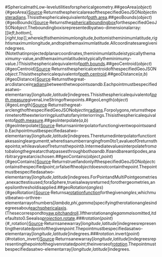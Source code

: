 #SphericalmathLow-levelutilitiesforsphericalgeometry.##geoArea(*object*){#geoArea}[Source](https://github.com/d3/d3-geo/blob/main/src/area.js)·ReturnsthesphericalareaofthespecifiedGeoJSON*object*in[steradians](https://en.wikipedia.org/wiki/Steradian).Thisisthesphericalequivalentof[*path*.area](./path.md#path_area).##geoBounds(*object*){#geoBounds}[Source](https://github.com/d3/d3-geo/blob/main/src/bounds.js)·Returnsthe[sphericalboundingbox](https://www.jasondavies.com/maps/bounds/)forthespecifiedGeoJSON*object*.Theboundingboxisrepresentedbyatwo-dimensionalarray:\[\[*left*,*bottom*],\[*right*,*top*\]\],where*left*istheminimumlongitude,*bottom*istheminimumlatitude,*right*ismaximumlongitude,and*top*isthemaximumlatitude.Allcoordinatesaregivenindegrees.(Notethatinprojectedplanarcoordinates,theminimumlatitudeistypicallythemaximum*y*-value,andthemaximumlatitudeistypicallytheminimum*y*-value.)Thisisthesphericalequivalentof[*path*.bounds](./path.md#path_bounds).##geoCentroid(*object*){#geoCentroid}[Source](https://github.com/d3/d3-geo/blob/main/src/centroid.js)·ReturnsthesphericalcentroidofthespecifiedGeoJSON*object*.Thisisthesphericalequivalentof[*path*.centroid](./path.md#path_centroid).##geoDistance(*a*,*b*){#geoDistance}[Source](https://github.com/d3/d3-geo/blob/main/src/distance.js)·Returnsthegreat-arcdistancein[radians](http://mathworld.wolfram.com/Radian.html)betweenthetwopoints*a*and*b*.Eachpointmustbespecifiedasatwo-elementarray\[*longitude*,*latitude*\]indegrees.Thisisthesphericalequivalentof[*path*.measure](./path.md#path_measure)givenaLineStringoftwopoints.##geoLength(*object*){#geoLength}[Source](https://github.com/d3/d3-geo/blob/main/src/length.js)·Returnsthegreat-arclengthofthespecifiedGeoJSON*object*in[radians](http://mathworld.wolfram.com/Radian.html).Forpolygons,returnstheperimeteroftheexteriorringplusthatofanyinteriorrings.Thisisthesphericalequivalentof[*path*.measure](./path.md#path_measure).##geoInterpolate(*a*,*b*){#geoInterpolate}[Source](https://github.com/d3/d3-geo/blob/main/src/interpolate.js)·Returnsaninterpolatorfunctiongiventwopoints*a*and*b*.Eachpointmustbespecifiedasatwo-elementarray\[*longitude*,*latitude*\]indegrees.Thereturnedinterpolatorfunctiontakesasingleargument*t*,where*t*isanumberrangingfrom0to1;avalueof0returnsthepoint*a*,whileavalueof1returnsthepoint*b*.Intermediatevaluesinterpolatefrom*a*to*b*alongthegreatarcthatpassesthroughboth*a*and*b*.If*a*and*b*areantipodes,anarbitrarygreatarcischosen.##geoContains(*object*,*point*){#geoContains}[Source](https://github.com/d3/d3-geo/blob/main/src/contains.js)·ReturnstrueifandonlyifthespecifiedGeoJSON*object*containsthespecified*point*,orfalseifthe*object*doesnotcontainthe*point*.Thepointmustbespecifiedasatwo-elementarray\[*longitude*,*latitude*\]indegrees.ForPointandMultiPointgeometries,anexacttestisused;foraSphere,trueisalwaysreturned;forothergeometries,anepsilonthresholdisapplied.##geoRotation(*angles*){#geoRotation}[Source](https://github.com/d3/d3-geo/blob/main/src/rotation.js)·Returnsa[rotationfunction](#_rotation)forthegiven*angles*,whichmustbeatwo-orthree-elementarrayofnumbers[*lambda*,*phi*,*gamma*]specifyingtherotationanglesindegreesabout[eachsphericalaxis](https://observablehq.com/@d3/three-axis-rotation).(Thesecorrespondto[yaw,pitchandroll](https://en.wikipedia.org/wiki/Aircraft_principal_axes).)Iftherotationangle*gamma*isomitted,itdefaultsto0.Seealso[*projection*.rotate](./projection.md#projection_rotate).###*rotation*(*point*){#_rotation}[Source](https://github.com/d3/d3-geo/blob/main/src/rotation.js)·Returnsanewarray\[*longitude*,*latitude*\]indegreesrepresentingtherotatedpointofthegiven*point*.Thepointmustbespecifiedasatwo-elementarray\[*longitude*,*latitude*\]indegrees.###*rotation*.invert(*point*){#rotation_invert}[Source](https://github.com/d3/d3-geo/blob/main/src/rotation.js)·Returnsanewarray\[*longitude*,*latitude*\]indegreesrepresentingthepointofthegivenrotated*point*;theinverseof[*rotation*](#_rotation).Thepointmustbespecifiedasatwo-elementarray\[*longitude*,*latitude*\]indegrees.